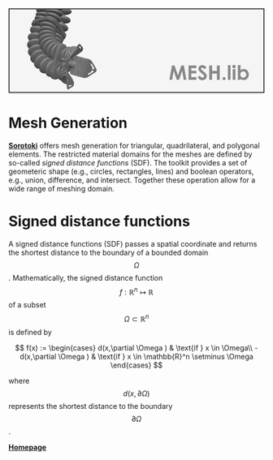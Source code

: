 <script src="https://cdn.mathjax.org/mathjax/latest/MathJax.js?config=TeX-AMS-MML_HTMLorMML" type="text/javascript"></script> 
<div align="center"> <img src="./src/mesh.png" width="650"> </div>

# Mesh Generation
[**Sorotoki**](https://bjcaasenbrood.github.io/SorotokiCode/) offers mesh generation for triangular, quadrilateral, and polygonal elements. The restricted material domains for the meshes are defined by so-called *signed distance functions* (SDF). The toolkit provides a set of geometeric shape (e.g., circles, rectangles, lines) and boolean operators, e.g., union, difference, and intersect. Together these operation allow for a wide range of meshing domain. 

# Signed distance functions
A signed distance functions (SDF) passes a spatial coordinate and returns the shortest distance to the boundary of a bounded domain $$\Omega$$. Mathematically, the signed distance function $$f: \mathbb{R}^n \mapsto \mathbb{R}$$ of a subset $$\Omega \subset \mathbb{R}^n$$ is defined by

$$
    f(x) := 
\begin{cases}
    d(x,\partial \Omega )   & \text{if } x \in \Omega\\
    -d(x,\partial \Omega ) & \text{if } x \in \mathbb{R}^n \setminus \Omega
\end{cases}
$$

where $$d(x,\partial \Omega)$$ represents the shortest distance to the boundary $$\partial \Omega$$.

[**Homepage**](https://bjcaasenbrood.github.io/SorotokiCode/)
